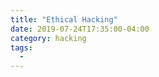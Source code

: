```yaml
---
title: "Ethical Hacking"
date: 2019-07-24T17:35:00-04:00
category: hacking
tags:
  - 
---
```




